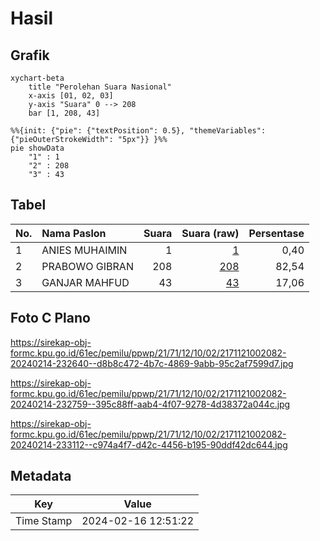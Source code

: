 # Hasil

## Grafik

```mermaid
xychart-beta
    title "Perolehan Suara Nasional"
    x-axis [01, 02, 03]
    y-axis "Suara" 0 --> 208
    bar [1, 208, 43]
```

```mermaid
%%{init: {"pie": {"textPosition": 0.5}, "themeVariables": {"pieOuterStrokeWidth": "5px"}} }%%
pie showData
    "1" : 1
    "2" : 208
    "3" : 43
```

## Tabel

| No. | Nama Paslon    | Suara | Suara (raw) | Persentase |
|:--- |:-------------- | -----:| -----------:| ----------:|
| 1   | ANIES MUHAIMIN | 1     | [1][p-1]    | 0,40       |
| 2   | PRABOWO GIBRAN | 208   | [208][p-2]  | 82,54      |
| 3   | GANJAR MAHFUD  | 43    | [43][p-3]   | 17,06      |


[p-1]: https://github.com/gigit-pemilu/pemilu-2024/blob/main/pilpres/hitung-suara/sub/21-kepulauan-riau/sub/71-kota-batam/sub/12-batu-aji/sub/1002-buliang/sub/082-tps/sub/paslon-1.txt
[p-2]: https://github.com/gigit-pemilu/pemilu-2024/blob/main/pilpres/hitung-suara/sub/21-kepulauan-riau/sub/71-kota-batam/sub/12-batu-aji/sub/1002-buliang/sub/082-tps/sub/paslon-2.txt
[p-3]: https://github.com/gigit-pemilu/pemilu-2024/blob/main/pilpres/hitung-suara/sub/21-kepulauan-riau/sub/71-kota-batam/sub/12-batu-aji/sub/1002-buliang/sub/082-tps/sub/paslon-3.txt

## Foto C Plano

https://sirekap-obj-formc.kpu.go.id/61ec/pemilu/ppwp/21/71/12/10/02/2171121002082-20240214-232640--d8b8c472-4b7c-4869-9abb-95c2af7599d7.jpg

https://sirekap-obj-formc.kpu.go.id/61ec/pemilu/ppwp/21/71/12/10/02/2171121002082-20240214-232759--395c88ff-aab4-4f07-9278-4d38372a044c.jpg

https://sirekap-obj-formc.kpu.go.id/61ec/pemilu/ppwp/21/71/12/10/02/2171121002082-20240214-233112--c974a4f7-d42c-4456-b195-90ddf42dc644.jpg


## Metadata

| Key        | Value               |
| ---------- | ------------------- |
| Time Stamp | 2024-02-16 12:51:22 |



